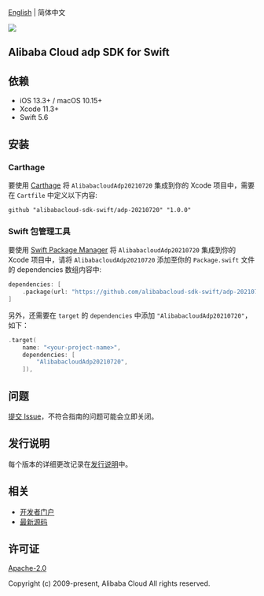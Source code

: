 [English](README.md) | 简体中文

![](https://aliyunsdk-pages.alicdn.com/icons/AlibabaCloud.svg)

## Alibaba Cloud adp SDK for Swift

## 依赖

- iOS 13.3+ / macOS 10.15+
- Xcode 11.3+
- Swift 5.6

## 安装

### Carthage

要使用 [Carthage](https://github.com/Carthage/Carthage) 将 `AlibabacloudAdp20210720` 集成到你的 Xcode 项目中，需要在 `Cartfile` 中定义以下内容:

```ogdl
github "alibabacloud-sdk-swift/adp-20210720" "1.0.0"
```

### Swift 包管理工具

要使用 [Swift Package Manager](https://swift.org/package-manager/) 将 `AlibabacloudAdp20210720` 集成到你的 Xcode 项目中，请将 `AlibabacloudAdp20210720` 添加至你的 `Package.swift` 文件的 dependencies 数组内容中:

```swift
dependencies: [
    .package(url: "https://github.com/alibabacloud-sdk-swift/adp-20210720.git", from: "1.0.0")
]
```

另外，还需要在 `target` 的 `dependencies` 中添加 `"AlibabacloudAdp20210720"`，如下：

```swift
.target(
    name: "<your-project-name>",
    dependencies: [
        "AlibabacloudAdp20210720",
    ]),
```

## 问题

[提交 Issue](https://github.com/alibabacloud-sdk-swift/adp-20210720/issues/new)，不符合指南的问题可能会立即关闭。

## 发行说明

每个版本的详细更改记录在[发行说明](./ChangeLog.txt)中。

## 相关

* [开发者门户](https://next.api.aliyun.com/home)
* [最新源码](https://github.com/alibabacloud-sdk-swift/adp-20210720)

## 许可证

[Apache-2.0](http://www.apache.org/licenses/LICENSE-2.0)

Copyright (c) 2009-present, Alibaba Cloud All rights reserved.
